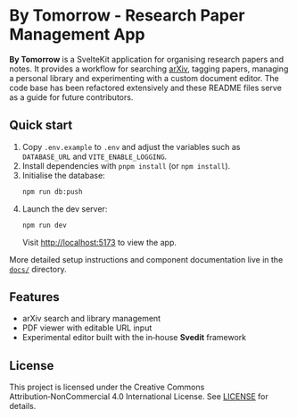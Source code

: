 # By Tomorrow - Research Paper Management App

**By Tomorrow** is a SvelteKit application for organising research papers and notes. It provides a workflow for searching [arXiv](https://arxiv.org), tagging papers, managing a personal library and experimenting with a custom document editor. The code base has been refactored extensively and these README files serve as a guide for future contributors.

## Quick start

1. Copy `.env.example` to `.env` and adjust the variables such as `DATABASE_URL` and `VITE_ENABLE_LOGGING`.
2. Install dependencies with `pnpm install` (or `npm install`).
3. Initialise the database:
   ```bash
   npm run db:push
   ```
4. Launch the dev server:
   ```bash
   npm run dev
   ```
   Visit [http://localhost:5173](http://localhost:5173) to view the app.

More detailed setup instructions and component documentation live in the [`docs/`](docs/) directory.

## Features

- arXiv search and library management
- PDF viewer with editable URL input
- Experimental editor built with the in‑house **Svedit** framework

## License

This project is licensed under the Creative Commons Attribution‑NonCommercial 4.0 International License. See [LICENSE](LICENSE) for details.
